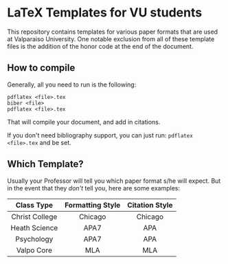 # LaTeX Templates for VU students

This repository contains templates for various paper formats that are used at Valparaiso University.
One notable exclusion from all of these template files is the addition of the honor code at the end of the document.

## How to compile

Generally, all you need to run is the following:

```
pdflatex <file>.tex
biber <file>
pdflatex <file>.tex
```

That will compile your document, and add in citations.

If you don't need bibliography support, you can just run:
`pdflatex <file>.tex` and be set.

## Which Template?

Usually your Professor will tell you which paper format s/he will expect. But in the event that they *don't* tell you, here are some examples:

| Class Type     | Formatting Style | Citation Style |
| :------:       | :--------:       | :------:       |
| Christ College | Chicago          | Chicago        |
| Heath Science  | APA7             | APA            |
| Psychology     | APA7             | APA            |
| Valpo Core     | MLA              | MLA            |
